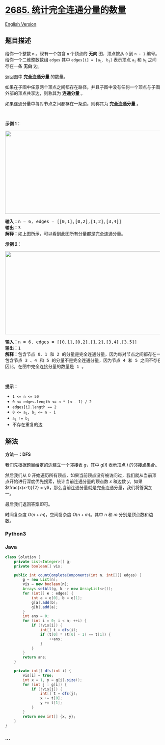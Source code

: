 # [2685. 统计完全连通分量的数量](https://leetcode.cn/problems/count-the-number-of-complete-components)

[English Version](/solution/2600-2699/2685.Count%20the%20Number%20of%20Complete%20Components/README_EN.md)

## 题目描述

<!-- 这里写题目描述 -->

<p>给你一个整数 <code>n</code> 。现有一个包含 <code>n</code> 个顶点的 <strong>无向</strong> 图，顶点按从 <code>0</code> 到 <code>n - 1</code> 编号。给你一个二维整数数组 <code>edges</code> 其中 <code>edges[i] = [a<sub>i</sub>, b<sub>i</sub>]</code> 表示顶点 <code>a<sub>i</sub></code> 和 <code>b<sub>i</sub></code> 之间存在一条 <strong>无向</strong> 边。</p>

<p>返回图中 <strong>完全连通分量</strong> 的数量。</p>

<p>如果在子图中任意两个顶点之间都存在路径，并且子图中没有任何一个顶点与子图外部的顶点共享边，则称其为 <strong>连通分量</strong> 。</p>

<p>如果连通分量中每对节点之间都存在一条边，则称其为 <strong>完全连通分量</strong> 。</p>

<p>&nbsp;</p>

<p><strong>示例 1：</strong></p>

<p><strong><img alt="" src="https://fastly.jsdelivr.net/gh/doocs/leetcode@main/solution/2600-2699/2685.Count%20the%20Number%20of%20Complete%20Components/images/screenshot-from-2023-04-11-23-31-23.png" style="width: 671px; height: 270px;" /></strong></p>

<pre>
<strong>输入：</strong>n = 6, edges = [[0,1],[0,2],[1,2],[3,4]]
<strong>输出：</strong>3
<strong>解释：</strong>如上图所示，可以看到此图所有分量都是完全连通分量。
</pre>

<p><strong>示例 2：</strong></p>

<p><strong><img alt="" src="https://fastly.jsdelivr.net/gh/doocs/leetcode@main/solution/2600-2699/2685.Count%20the%20Number%20of%20Complete%20Components/images/screenshot-from-2023-04-11-23-32-00.png" style="width: 671px; height: 270px;" /></strong></p>

<pre>
<strong>输入：</strong>n = 6, edges = [[0,1],[0,2],[1,2],[3,4],[3,5]]
<strong>输出：</strong>1
<strong>解释：</strong>包含节点 0、1 和 2 的分量是完全连通分量，因为每对节点之间都存在一条边。
包含节点 3 、4 和 5 的分量不是完全连通分量，因为节点 4 和 5 之间不存在边。
因此，在图中完全连接分量的数量是 1 。
</pre>

<p>&nbsp;</p>

<p><strong>提示：</strong></p>

<ul>
	<li><code>1 &lt;= n &lt;= 50</code></li>
	<li><code>0 &lt;= edges.length &lt;= n * (n - 1) / 2</code></li>
	<li><code>edges[i].length == 2</code></li>
	<li><code>0 &lt;= a<sub>i</sub>, b<sub>i</sub> &lt;= n - 1</code></li>
	<li><code>a<sub>i</sub> != b<sub>i</sub></code></li>
	<li>不存在重复的边</li>
</ul>

## 解法

<!-- 这里可写通用的实现逻辑 -->

**方法一：DFS**

我们先根据题目给定的边建立一个邻接表 $g$，其中 $g[i]$ 表示顶点 $i$ 的邻接点集合。

然后我们从 $0$ 开始遍历所有顶点，如果当前顶点没有被访问过，我们就从当前顶点开始进行深度优先搜索，统计当前连通分量的顶点数 $x$ 和边数 $y$。如果 $\frac{x(x-1)}{2} = y$，那么当前连通分量就是完全连通分量，我们将答案加一。

最后我们返回答案即可。

时间复杂度 $O(n + m)$，空间复杂度 $O(n + m)$。其中 $n$ 和 $m$ 分别是顶点数和边数。

<!-- tabs:start -->

### **Python3**

<!-- 这里可写当前语言的特殊实现逻辑 -->



### **Java**

<!-- 这里可写当前语言的特殊实现逻辑 -->

```java
class Solution {
    private List<Integer>[] g;
    private boolean[] vis;

    public int countCompleteComponents(int n, int[][] edges) {
        g = new List[n];
        vis = new boolean[n];
        Arrays.setAll(g, k -> new ArrayList<>());
        for (int[] e : edges) {
            int a = e[0], b = e[1];
            g[a].add(b);
            g[b].add(a);
        }
        int ans = 0;
        for (int i = 0; i < n; ++i) {
            if (!vis[i]) {
                int[] t = dfs(i);
                if (t[0] * (t[0] - 1) == t[1]) {
                    ++ans;
                }
            }
        }
        return ans;
    }

    private int[] dfs(int i) {
        vis[i] = true;
        int x = 1, y = g[i].size();
        for (int j : g[i]) {
            if (!vis[j]) {
                int[] t = dfs(j);
                x += t[0];
                y += t[1];
            }
        }
        return new int[] {x, y};
    }
}
```









### **...**

```

```


